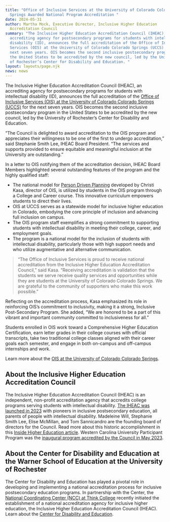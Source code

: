 ```yaml
---
title: "Office of Inclusive Services at the University of Colorado Colorado
  Springs Awarded National Program Accreditation "
date: 2024-05-31
author: Martha Mock, Executive Director, Inclusive Higher Education
  Accreditation Council
summary: "The Inclusive Higher Education Accreditation Council (IHEAC), an
  accrediting agency for postsecondary programs for students with intellectual
  disability (ID), announces the full accreditation of the Office of Inclusive
  Services (OIS) at the University of Colorado Colorado Springs (UCCS) for the
  next seven years. OIS becomes the second inclusive postsecondary program in
  the United States to be accredited by the new council, led by the University
  of Rochester’s Center for Disability and Education. "
layout: layouts/page.njk
news: news
---
```

The Inclusive Higher Education Accreditation Council (IHEAC), an accrediting agency for postsecondary programs for students with intellectual disability (ID), announces the full accreditation of the [Office of Inclusive Services (OIS) at the University of Colorado Colorado Springs (UCCS)](https://inclusiveservices.uccs.edu/) for the next seven years. OIS becomes the second inclusive postsecondary program in the United States to be accredited by the new council, led by the University of Rochester’s Center for Disability and Education. 

“The Council is delighted to award accreditation to the OIS program and appreciates their willingness to be one of the first to undergo accreditation,” said Stephanie Smith Lee, IHEAC Board President. “The services and supports provided to ensure equitable and meaningful inclusion at the University are outstanding.”

In a letter to OIS notifying them of the accreditation decision, IHEAC Board Members highlighted several outstanding features of the program and the highly qualified staff: 

* The national model for [Person Driven Planning](https://speakupcolorado.com/) developed by Christi Kasa, director of OIS, is utilized by students in the OIS program through a College and Career course. This innovative curriculum empowers students to direct their lives.
* OIS at UCCS serves as a statewide model for inclusive higher education in Colorado, embodying the core principle of inclusion and advancing full inclusion on campus.
* The OIS program staff exemplifies a strong commitment to supporting students with intellectual disability in meeting their college, career, and employment goals.
* The program is a national model for the inclusion of students with intellectual disability, particularly those with high support needs and who utilize augmentative and alternative communication.

> “The Office of Inclusive Services is proud to receive national accreditation from the Inclusive Higher Education Accreditation Council,” said Kasa. “Receiving accreditation is validation that the students we serve receive quality services and opportunities while they are students at the University of Colorado Colorado Springs. We are grateful to the community of supporters who make this work possible.” 

Reflecting on the accreditation process, Kasa emphasized its role in reinforcing OIS’s commitment to inclusivity, making it a strong, Inclusive Post-Secondary Program. She added, “We are honored to be a part of this vibrant and important community committed to inclusiveness for all.”

Students enrolled in OIS work toward a Comprehensive Higher Education Certification, earn letter grades in their college courses with official transcripts, take two traditional college classes aligned with their career goals each semester, and engage in both on-campus and off-campus internships and work.

Learn more about the [OIS at the University of Colorado Colorado Springs](https://inclusiveservices.uccs.edu/). 

## About the Inclusive Higher Education Accreditation Council

The Inclusive Higher Education Accreditation Council (IHEAC) is an independent, non-profit accreditation agency that accredits college programs serving students with intellectual disability. [The IHEAC was launched in 2023](https://www.iheacouncil.org/) with pioneers in inclusive postsecondary education, all parents of people with intellectual disability. Madeleine Will, Stephanie Smith Lee, Elise McMillan, and Tom Sannicandro are the founding board of directors for the Council. Read more about this historic accomplishment in this [Inside Higher Education article](https://www.insidehighered.com/news/2023/03/27/accreditor-emerging-intellectual-disabilities-programs). Western Carolina University Participant Program was the [inaugural program accredited by the Council in May 2023](https://thinkcollege.net/think-college-news/western-carolina-university-up-program-first-postsecondary-program-for-students-0). 

## About the Center for Disability and Education at the Warner School of Education at the University of Rochester

The Center for Disability and Education has played a pivotal role in developing and implementing a national accreditation process for inclusive postsecondary education programs. In partnership with the Center, the [National Coordinating Center (NCC) at Think College](https://thinkcollege.net/projects/ncc/program-accreditation) recently initiated the establishment of a national accreditation agency for inclusive higher education, the Inclusive Higher Education Accreditation Council (IHEAC). Learn about the [Center for Disability and Education](https://www.rochester.edu/warner/cde/accreditation/).
